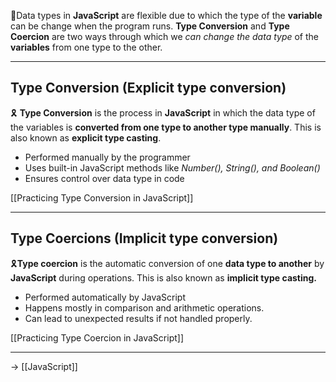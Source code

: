 📌Data types in **JavaScript** are flexible due to which the type of the **variable** can be change when the program runs.  **Type Conversion** and **Type Coercion** are two ways through which we *can change the data type* of the **variables** from one type to the other.

---
## Type Conversion (Explicit type conversion)

🎗️ **Type Conversion** is the process in **JavaScript** in which the data type of the variables is **converted from one type to another type manually**. This is also known as **explicit type casting**.

- Performed manually by the programmer
- Uses built-in JavaScript methods like *Number(), String(), and Boolean()*
- Ensures control over data type in code 

[[Practicing Type Conversion in JavaScript]]

---
## Type Coercions (Implicit type conversion)

🎗️**Type  coercion** is the automatic conversion of one **data type to another** by **JavaScript** during operations. This is also known as **implicit type casting.** 

- Performed automatically by JavaScript
- Happens mostly in comparison and arithmetic  operations.
- Can lead to unexpected results if not handled properly.

[[Practicing Type Coercion in JavaScript]]

---
→ [[JavaScript]]
